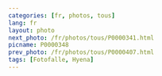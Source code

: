 ```yaml
---
categories: [fr, photos, tous]
lang: fr
layout: photo
next_photo: /fr/photos/tous/P0000341.html
picname: P0000348
prev_photo: /fr/photos/tous/P0000407.html
tags: [Fotofalle, Hyena]
---
```


